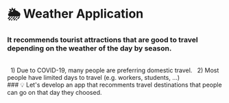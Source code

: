 # 🌦️ Weather Application 
### It recommends tourist attractions that are good to travel depending on the weather of the day by season.
<br/>
&nbsp;&nbsp;1) Due to COVID-19, many people are preferring domestic travel.
&nbsp;&nbsp;2) Most people have limited days to travel (e.g. workers, students, ...)
<br/>
### 💡 Let's develop an app that recomments travel destinations that people can go on that day they choosed.
